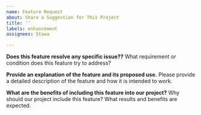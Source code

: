 ```yaml
---
name: Feature Request
about: Share a Suggestion for This Project
title: ''
labels: enhancement
assignees: Stawa

---
```


**Does this feature resolve any specific issue??**
What requirement or condition does this feature try to address?

**Provide an explanation of the feature and its proposed use.**
Please provide a detailed description of the feature and how it is intended to work.

**What are the benefits of including this feature into our project?**
Why should our project include this feature? What results and benefits are expected.
